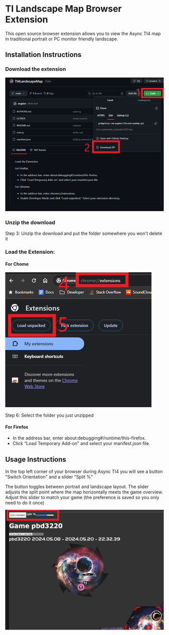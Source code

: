 # TI Landscape Map Browser Extension

This open source browser extension allows you to view the Async TI4 map in traditional portrait or PC monitor friendly landscape.

## Installation Instructions

### Download the extension

![Image description](images/Download.png)

### Unzip the download

Step 3: Unzip the download and put the folder somewhere you won't delete it

### Load the Extension:

#### For Chome

![Image description](images/LoadExtension.png)

Step 6: Select the folder you just unzipped

#### For Firefox

- In the address bar, enter about:debugging#/runtime/this-firefox.
- Click “Load Temporary Add-on” and select your manifest.json file.

## Usage Instructions

In the top left corner of your browser during Async TI4 you will see a button "Switch Orientation" and a slider "Split %"

The button toggles between portrait and landscape layout. The slider adjusts the split point where the map horizontally meets the game overview. Adjust this slider to match your game (the preference is saved so you only need to do it once)

![Image description](images/Buttons.png)